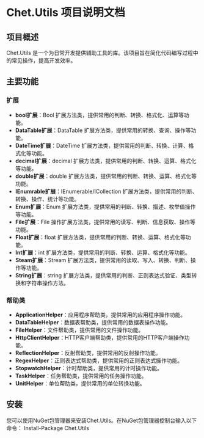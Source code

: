 # Chet.Utils 项目说明文档

## 项目概述
Chet.Utils 是一个为日常开发提供辅助工具的库。该项目旨在简化代码编写过程中的常见操作，提高开发效率。

## 主要功能

### 扩展
- **bool扩展**：Bool 扩展方法类，提供常用的判断、转换、格式化、运算等功能。
- **DataTable扩展**：DataTable 扩展方法类，提供常用的转换、查询、操作等功能。
- **DateTime扩展**：DateTime 扩展方法类，提供常用的判断、转换、计算、格式化等功能。
- **decimal扩展**：decimal 扩展方法类，提供常用的判断、转换、运算、格式化等功能。
- **double扩展**：double 扩展方法类，提供常用的判断、转换、运算、格式化等功能。
- **IEnumrable扩展**：IEnumerable/ICollection 扩展方法类，提供常用的判断、转换、操作、统计等功能。
- **Enum扩展**：Enum 扩展方法类，提供常用的判断、转换、描述、枚举值操作等功能。
- **File扩展**：File 操作扩展方法类，提供常用的读写、判断、信息获取、操作等功能。
- **Float扩展**：float 扩展方法类，提供常用的判断、转换、运算、格式化等功能。
- **Int扩展**：int 扩展方法类，提供常用的判断、转换、运算、格式化等功能。
- **Steam扩展**：Stream 扩展方法类，提供常用的读取、写入、转换、判断、操作等功能。
- **String扩展**：string 扩展方法类，提供常用的判断、正则表达式验证、类型转换和字符串操作方法。

### 帮助类
- **ApplicationHelper**：应用程序帮助类，提供常用的应用程序操作功能。
- **DataTableHelper**：数据表帮助类，提供常用的数据表操作功能。
- **FileHelper**：文件帮助类，提供常用的文件操作功能。
- **HttpClientHelper**：HTTP客户端帮助类，提供常用的HTTP客户端操作功能。
- **ReflectionHelper**：反射帮助类，提供常用的反射操作功能。
- **RegexHelper**：正则表达式帮助类，提供常用的正则表达式操作功能。
- **StopwatchHelper**：计时帮助类，提供常用的计时操作功能。
- **TaskHelper**：任务帮助类，提供常用的任务操作功能。
- **UnitHelper**：单位帮助类，提供常用的单位转换功能。


## 安装
您可以使用NuGet包管理器来安装Chet.Utils。在NuGet包管理器控制台输入以下命令：
Install-Package Chet.Utils